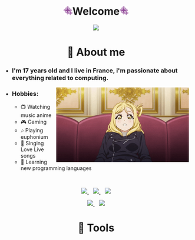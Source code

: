 <!-- Welcome -->
<h1 align="center">
  <img src="assets/ohara.png" width="24">Welcome<img src="assets/ohara.png" width="24">
</h1>

<p align="center">
  <img src="assets/mijukudreamer.gif">
</p>

<!-- About me -->
<h1 align="center">💜 About me</h1>

<ul>
    <li>
        <h3>I'm 17 years old and I live in France, i'm passionate about everything related to computing.</h3>
    </li>
    <img align="right" src="assets/wink.gif">
    <li>
        <h3>Hobbies:</h3>
        <ul>
            <li>📺 Watching music anime</li>
            <li>🎮 Gaming</li>
            <li>🎶 Playing euphonium</li>
            <li>🎤 Singing Love Live songs</li>
            <li>📖 Learning new programming languages</li>
        </ul>
    </li>
</ul>

<br>

<p align="center">
  <a href="https://twitter.com/PZeide" target="_blank">
    <img src="https://img.shields.io/badge/Twitter-1DA1F2?style=for-the-badge&logo=Twitter&logoColor=white&label=PZeide">
  </a>
  &nbsp;&nbsp;
  <a href="https://steamcommunity.com/id/zeidecs" target="_blank">
    <img src="https://img.shields.io/badge/Steam-000000?style=for-the-badge&logo=Steam&logoColor=white&label=PZeide">
  </a>
  &nbsp;&nbsp;
  <img src="https://img.shields.io/badge/Discord-5865F2?style=for-the-badge&logo=Discord&logoColor=white&label=Zeide%230001">
</p>

<p align="center">
  <a href="https://www.twitch.tv/pzeide" target="_blank">
    <img src="https://img.shields.io/badge/Twitch-9146FF?style=for-the-badge&logo=Twitch&logoColor=white&label=PZeide">
  </a>
  &nbsp;&nbsp;
  <a href="https://anilist.com/user/zeide" target="_blank">
    <img src="https://img.shields.io/badge/AniList-02A9FF?style=for-the-badge&logo=AniList&logoColor=white&label=PZeide">
  </a>
</p>

<!--  Tools -->
<h1 align="center">💜 Tools</h1>
